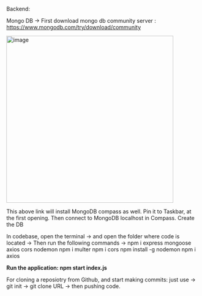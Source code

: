 Backend:

Mongo DB -> 
First download mongo db community server : https://www.mongodb.com/try/download/community

<img width="436" alt="image" src="https://github.com/arka1997/OscuroBackend/assets/61291733/1159c152-3c5e-45ae-bd67-1caed7ece298">

This above link will install MongoDB compass as well. Pin it to Taskbar, at the first opening.
Then connect to MongoDB localhost in Compass.
Create the DB

In codebase, open the terminal -> and open the folder where code is located -> Then run the following commands ->
npm i express mongoose axios cors nodemon
npm i multer
npm i cors
npm install -g nodemon
npm i axios

**Run the application: npm start index.js**

For cloning a reposiotry from Github, and start making commits: just use -> git init -> git clone URL -> then pushing code.

